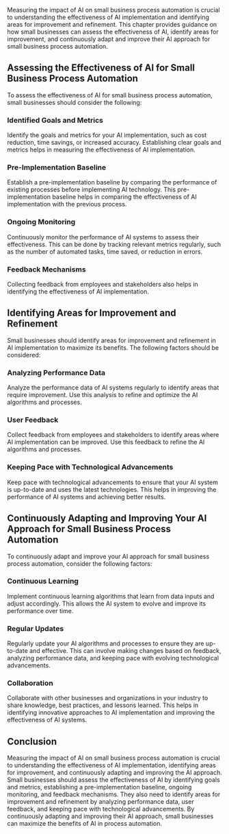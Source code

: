 
Measuring the impact of AI on small business process automation is crucial to understanding the effectiveness of AI implementation and identifying areas for improvement and refinement. This chapter provides guidance on how small businesses can assess the effectiveness of AI, identify areas for improvement, and continuously adapt and improve their AI approach for small business process automation.

Assessing the Effectiveness of AI for Small Business Process Automation
-----------------------------------------------------------------------

To assess the effectiveness of AI for small business process automation, small businesses should consider the following:

### Identified Goals and Metrics

Identify the goals and metrics for your AI implementation, such as cost reduction, time savings, or increased accuracy. Establishing clear goals and metrics helps in measuring the effectiveness of AI implementation.

### Pre-Implementation Baseline

Establish a pre-implementation baseline by comparing the performance of existing processes before implementing AI technology. This pre-implementation baseline helps in comparing the effectiveness of AI implementation with the previous process.

### Ongoing Monitoring

Continuously monitor the performance of AI systems to assess their effectiveness. This can be done by tracking relevant metrics regularly, such as the number of automated tasks, time saved, or reduction in errors.

### Feedback Mechanisms

Collecting feedback from employees and stakeholders also helps in identifying the effectiveness of AI implementation.

Identifying Areas for Improvement and Refinement
------------------------------------------------

Small businesses should identify areas for improvement and refinement in AI implementation to maximize its benefits. The following factors should be considered:

### Analyzing Performance Data

Analyze the performance data of AI systems regularly to identify areas that require improvement. Use this analysis to refine and optimize the AI algorithms and processes.

### User Feedback

Collect feedback from employees and stakeholders to identify areas where AI implementation can be improved. Use this feedback to refine the AI algorithms and processes.

### Keeping Pace with Technological Advancements

Keep pace with technological advancements to ensure that your AI system is up-to-date and uses the latest technologies. This helps in improving the performance of AI systems and achieving better results.

Continuously Adapting and Improving Your AI Approach for Small Business Process Automation
------------------------------------------------------------------------------------------

To continuously adapt and improve your AI approach for small business process automation, consider the following factors:

### Continuous Learning

Implement continuous learning algorithms that learn from data inputs and adjust accordingly. This allows the AI system to evolve and improve its performance over time.

### Regular Updates

Regularly update your AI algorithms and processes to ensure they are up-to-date and effective. This can involve making changes based on feedback, analyzing performance data, and keeping pace with evolving technological advancements.

### Collaboration

Collaborate with other businesses and organizations in your industry to share knowledge, best practices, and lessons learned. This helps in identifying innovative approaches to AI implementation and improving the effectiveness of AI systems.

Conclusion
----------

Measuring the impact of AI on small business process automation is crucial to understanding the effectiveness of AI implementation, identifying areas for improvement, and continuously adapting and improving the AI approach. Small businesses should assess the effectiveness of AI by identifying goals and metrics, establishing a pre-implementation baseline, ongoing monitoring, and feedback mechanisms. They also need to identify areas for improvement and refinement by analyzing performance data, user feedback, and keeping pace with technological advancements. By continuously adapting and improving their AI approach, small businesses can maximize the benefits of AI in process automation.

